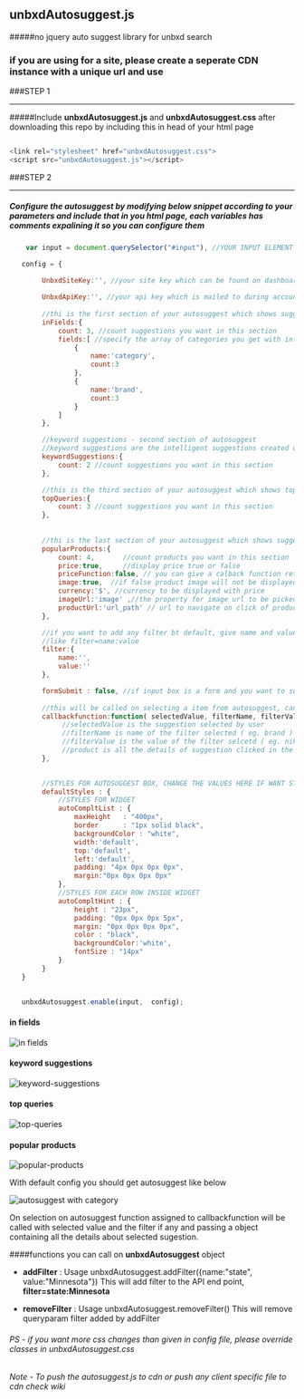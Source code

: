 ## unbxdAutosuggest.js
#####no jquery auto suggest library for unbxd search

### if you are using for a site, please create a seperate CDN instance with a unique url and use

###STEP 1
- - - -
#####Include **unbxdAutosuggest.js** and **unbxdAutosuggest.css** after downloading this repo by including this in head of your html page
```javascript

<link rel="stylesheet" href="unbxdAutosuggest.css">
<script src="unbxdAutosuggest.js"></script> 

```

###STEP 2
- - - -
##### Configure the autosuggest by modifying below snippet according to your parameters and include that in you html page, each variables has comments expalining it so you can configure them

```javascript
    var input = document.querySelector("#input"), //YOUR INPUT ELEMENT

   config = {

    	UnbxdSiteKey:'', //your site key which can be found on dashboard
		
		UnbxdApiKey:'', //your api key which is mailed to during account creation or can be found on account section 
		
		//thi is the first section of your autosuggest which shows suggestions and categories below them ( refere the image below )
		inFields:{
			count: 3, //count suggestions you want in this section
			fields:[ //specify the array of categories you get with infields along with count
				{
					name:'category',
					count:3
				},
				{
					name:'brand',
					count:3
				}
			]
		},

		//keyword suggestions - second section of autosuggest
		//keyword suggestions are the intelligent suggestions created on the fly by UNBXD based on different fields of the product ( refere the image below )
		keywordSuggestions:{
			count: 2 //count suggestions you want in this section
		},

		//this is the third section of your autosuggest which shows topqueries generated by unbxd based on anaytics  ( refere the image below )
		topQueries:{
			count: 3 //count suggestions you want in this section
		},
		
		
		//thi is the last section of your autosuggest which shows suggestions  ( refere the image below )
		popularProducts:{
			count: 4, 		//count products you want in this section
			price:true,		//display price true or false
			priceFunction:false, // you can give a calback function returning the price, product object wil be passed to this function while calling
			image:true,  //if false product image will not be displayed
			currency:'$', //currency to be displayed with price
			imageUrl:'image' ,//the property for image url to be picked from response
			productUrl:'url_path' // url to navigate on click of product
		},

		//if you want to add any filter bt default, give name and value so it will be add to API url 
		//like filter=name:value
		filter:{
			name:'',
			value:''
		},

		formSubmit : false, //if input box is a form and you want to submit it on selection from autosuggest make this true
		
		//this will be called on selecting a item from autosuggest, can be used to call search query
		callbackfunction:function( selectedValue, filterName, filterValue, product){
			 //selectedValue is the suggestion selected by user
			 //filterName is name of the filter selected ( eg. brand )
			 //filterValue is the value of the filter selcetd ( eg. nike )
			 //product is all the details of suggestion clicked in the form of a json
		},
		

		//STYLES FOR AUTOSUGGEST BOX, CHANGE THE VALUES HERE IF WANT STYLES APRT FROM DEFAULT ONE
		defaultStyles : {
		    //STYLES FOR WIDGET
			autoCompltList : {
				maxHeight 	: "400px",
				border 		: "1px solid black",
				backgroundColor : "white",
				width:'default',
				top:'default',
				left:'default',
				padding: "4px 0px 0px 0px",
				margin:"0px 0px 0px 0px"
			},
			//STYLES FOR EACH ROW INSIDE WIDGET
			autoCompltHint : {
				height : "23px",
				padding: "0px 0px 0px 5px",
				margin: "0px 0px 0px 0px",
				color : "black",
				backgroundColor:'white',
				fontSize : "14px"
			}
		}
   }

  
   unbxdAutosuggest.enable(input,  config);
```
#### in fields
![in fields](https://raw.githubusercontent.com/unbxd/autosuggest/master/screenshots/infields.png "in fields")

#### keyword suggestions
![keyword-suggestions](https://raw.githubusercontent.com/unbxd/autosuggest/master/screenshots/keyword-suggestions.png "keyword-suggestions")

#### top queries
![top-queries](https://raw.githubusercontent.com/unbxd/autosuggest/master/screenshots/top-queries.png "top-queries")

#### popular products
![popular-products](https://raw.githubusercontent.com/unbxd/autosuggest/master/screenshots/popular-products.png "popular-products")

With default config you should get autosuggest like below


![autosuggest with category](https://raw.githubusercontent.com/unbxd/autosuggest/master/screenshots/default.png "autosuggest with category")

On selection on autosuggest function assigned to callbackfunction will be called with selected value and the filter if any and passing a object containing all the details about selected sugestion.

####functions you can call on **unbxdAutosuggest** object 

- **addFilter** :
Usage unbxdAutosuggest.addFilter({name:"state", value:"Minnesota"})
This will add filter to the API end point, **filter=state:Minnesota**

+ **removeFilter** :
Usage unbxdAutosuggest.removeFilter()
This will remove queryparam filter added by addFilter


###### PS - if you want more css changes than given in config file, please override classes in unbxdAutosuggest.css 
###### Note - To push the autosuggest.js to cdn or push any client specific file to cdn check wiki




